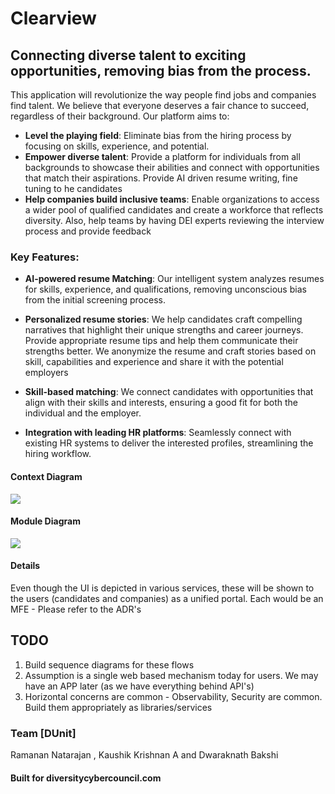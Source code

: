 # Clearview

## Connecting diverse talent to exciting opportunities, removing bias from the process.

This application will revolutionize the way people find jobs and companies find talent. We believe that everyone deserves a fair chance to succeed, regardless of their background. Our platform aims to:

- **Level the playing field**: Eliminate bias from the hiring process by focusing on skills, experience, and potential.
- **Empower diverse talent**: Provide a platform for individuals from all backgrounds to showcase their abilities and connect with opportunities that match their aspirations. Provide AI driven resume writing, fine tuning to he candidates
- **Help companies build inclusive teams**: Enable organizations to access a wider pool of qualified candidates and create a workforce that reflects diversity. Also, help teams by having DEI experts reviewing the interview process and provide feedback


### Key Features:

- **AI-powered resume Matching**: Our intelligent system analyzes resumes for skills, experience, and qualifications, removing unconscious bias from the initial screening process. 
  
- **Personalized resume stories**: We help candidates craft compelling narratives that highlight their unique strengths and career journeys. Provide appropriate resume tips and help them communicate their strengths better. We anonymize the resume and craft stories based on skill, capabilities and experience and share it with the potential employers
  
- **Skill-based matching**: We connect candidates with opportunities that align with their skills and interests, ensuring a good fit for both the individual and the employer.
  
- **Integration with leading HR platforms**: Seamlessly connect with existing HR systems to deliver the interested profiles, streamlining the hiring workflow.


#### Context Diagram

<img src="diagrams/context.png" />



#### Module Diagram


<img src="diagrams/containers-v2.png" />



#### Details

Even though the UI is depicted in various services, these will be shown to the users (candidates and companies) as a unified portal. Each would be an MFE - Please refer to the ADR's



## TODO

   
1. Build sequence diagrams for these flows
2. Assumption is a single web based mechanism today for users. We may have an APP later (as we have everything behind API's)
3. Horizontal concerns are common - Observability, Security are common. Build them appropriately as libraries/services



### Team [DUnit]

Ramanan Natarajan , Kaushik Krishnan A and Dwaraknath Bakshi



#### Built for diversitycybercouncil.com

